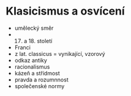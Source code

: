# Klasicismus a osvícení
- umělecký směr
- 17. a 18. století
- Franci
- z lat. classicus = vynikající, vzorový
- odkaz antiky
- racionalismus
- kázeň a střídmost
- pravda a rozumnnost
- společenské normy 
